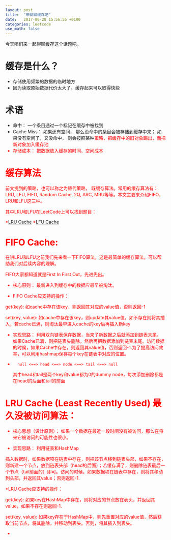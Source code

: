 ```yaml
---
layout: post
title:  "来聊聊缓存吧"
date:   2017-06-28 15:56:55 +0100
categories: leetcode
use_math: false
---
```


今天咱们来一起聊聊缓存这个话题吧。

缓存是什么？
=========

* 存储使用频繁的数据的临时地方
* 因为读取原始数据代价太大了，缓存起来可以取得快些

术语
====

* 命中： 一个条目通过一个标记在缓存中被找到
* Cache Miss： 如果还有空间， 那么没命中的条目会被存储到缓存中来； 如果没有空间了，又没命中， 则会按照某种<font color="red">策略<font>，把缓存中的旧对象踢出，而把新对象加入缓存池
* 存储成本： 把数据放入缓存的时间、空间成本

缓存算法
=======

前文提到的<font color="red">策略<font>，也可以称之为替代策略， 既缓存算法。常用的缓存算法有：LRU, LFU, FIFO, Random Cache, 2Q, ARC, MRU等等。本文主要来介绍FIFO，LRU和LFU这三种。

其中LRU和LFU在LeetCode上可以找到题目：

*[LRU Cache]
*[LFU Cache]


FIFO Cache:
===========

在讲LRU和LFU之前我们先来看一下FIFO算法，这是最简单的缓存算法，可以帮助我们对后续内容的理解。

FIFO大家都知道就是First In First Out，先进先出。

* 核心原则： 最新进入到缓存中的数据应最早被淘汰。

* FIFO Cache应支持的操作：

<font color="red">get(key): <font>如cache中存在该key，则返回其对应的value值，否则返回-1

<font color="red">set(key, value): <font>如cache中存在该key，则update其value值，如不存在则将其插入，若cache已满，则淘汰最早进入cache的key后再插入新key

* 实现思路： 利用双向链表保存数据，当来了新数据之后就添加到链表末尾， 如果Cache已满，则把链表头删除，然后再把数据添加到链表末尾。访问数据的时候，如果Cache中存在，则返回其value值，否则返回-1.为了提高访问效率，可以利用hashmap保存每个key在链表中对应的位置。

* [FIFO代码]: 请点击前面的链接。链表的结构如下图所示：

        null <==> head <==> node <==> tail <==> null

   其中head和tail是两个key和value都为0的dummy node，每次添加删除都是在head的后面和tail的前面


LRU Cache (Least Recently Used) 最久没被访问算法：
==============================================

* 核心思想（设计原则）： 如果一个数据在最近一段时间没有被访问，那么在将来它被访问的可能性也很小。

* 实现思路： 利用链表和HashMap

插入数据时，如果数据项在链表中存在，则把该节点移到链表头部，如果不存在，则新建一个节点，放到链表头部（head的后面）；若缓存满了，则删除链表最后一个节点（tail前面的）即可。访问的时候，如果数据项在链表中存在，则将其移动到头部，并返回其value；否则返回-1.

*LRU Cache应支持的操作：

<font color="red">get(key): <font>如果key在HashMap中存在，则将对应的节点放在表头，并返回其value，如果不存在则返回-1.

<font color="red">set(key, value): <font>如果key存在于HashMap中，则先重置对应的value值，然后获取当前节点，将其删除，并移动到表头。否则，将其插入到表头。

* [LRU代码]: 请点击前面的链接。


[LRU Cache]: https://leetcode.com/problems/lru-cache/#/description
[LFU Cache]: https://leetcode.com/problems/lfu-cache/#/description
[FIFO代码]: https://github.com/sophiesongge/LeetCode/blob/master/src/solution/FIFOCache.java
[LRU代码]: https://github.com/sophiesongge/LeetCode/blob/master/src/solution/LRUCache.java